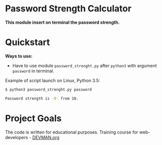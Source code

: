 # Password Strength Calculator

**This module insert on terminal the password strength.**

# Quickstart
**Ways to use:**
- Have to use  module `password_strenght.py` after `python3` with argument `password` in terminal.

Example of script launch on Linux, Python 3.5:

```bash
$ python3 password_strenght.py password

Password strength is -0- from 10.

```

# Project Goals

The code is written for educational purposes. Training course for web-developers - [DEVMAN.org](https://devman.org)

